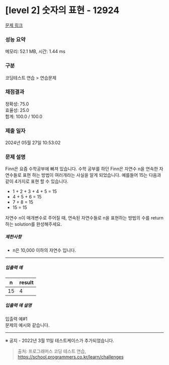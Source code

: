 # [level 2] 숫자의 표현 - 12924 

[문제 링크](https://school.programmers.co.kr/learn/courses/30/lessons/12924) 

### 성능 요약

메모리: 52.1 MB, 시간: 1.44 ms

### 구분

코딩테스트 연습 > 연습문제

### 채점결과

정확성: 75.0<br/>효율성: 25.0<br/>합계: 100.0 / 100.0

### 제출 일자

2024년 05월 27일 10:53:02

### 문제 설명

<p>Finn은 요즘 수학공부에 빠져 있습니다. 수학 공부를 하던 Finn은 자연수 n을 연속한 자연수들로 표현 하는 방법이 여러개라는 사실을 알게 되었습니다. 예를들어 15는 다음과 같이 4가지로 표현 할 수 있습니다.</p>

<ul>
<li>1 + 2 + 3 + 4 + 5 = 15</li>
<li>4 + 5 + 6 = 15</li>
<li>7 + 8 = 15</li>
<li>15 = 15</li>
</ul>

<p>자연수 n이 매개변수로 주어질 때, 연속된 자연수들로 n을 표현하는 방법의 수를 return하는 solution를 완성해주세요.</p>

<h5>제한사항</h5>

<ul>
<li>n은 10,000 이하의 자연수 입니다.</li>
</ul>

<hr>

<h5>입출력 예</h5>
<table class="table">
        <thead><tr>
<th>n</th>
<th>result</th>
</tr>
</thead>
        <tbody><tr>
<td>15</td>
<td>4</td>
</tr>
</tbody>
      </table>
<h5>입출력 예 설명</h5>

<p>입출력 예#1<br>
문제의 예시와 같습니다.</p>

<hr>

<p>※ 공지 - 2022년 3월 11일 테스트케이스가 추가되었습니다.</p>


> 출처: 프로그래머스 코딩 테스트 연습, https://school.programmers.co.kr/learn/challenges